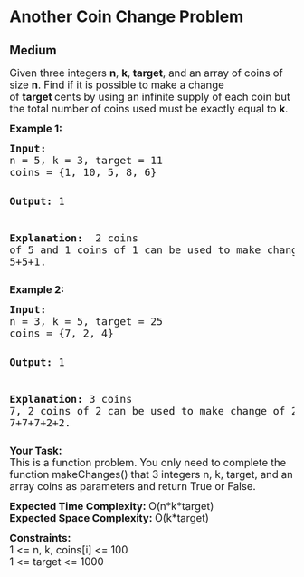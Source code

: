# Another Coin Change Problem
## Medium
<div class="problems_problem_content__Xm_eO"><p><span style="font-size: 18px;">Given three integers <strong>n</strong>, <strong>k</strong>,<strong> target</strong>,&nbsp;and an array of coins of size <strong>n</strong>.&nbsp;Find if it is possible to make a change of&nbsp;<strong>target&nbsp;</strong>cents by using an infinite supply of each coin&nbsp;but the total number of coins used must be exactly equal to&nbsp;<strong>k</strong>.</span></p>
<p><strong><span style="font-size: 18px;">Example 1:</span></strong></p>
<pre><span style="font-size: 18px;"><strong>Input:</strong>
n = 5, k = 3, target = 11
coins = {1, 10, 5, 8, 6}</span>

<span style="font-size: 18px;"><strong>Output:</strong> 
1</span>

<span style="font-size: 18px;"><strong>Explanation: </strong>
2 coins of 5 and 1 coins of 1 can be used 
to make change of 11 i.e. 11 =&gt; 5+5+1.</span></pre>
<p><strong><span style="font-size: 18px;">Example 2:</span></strong></p>
<pre><span style="font-size: 18px;"><strong>Input:</strong>
n = 3, k = 5, target = 25
coins = {7, 2, 4}</span>

<span style="font-size: 18px;"><strong>Output:</strong>
1</span>

<span style="font-size: 18px;"><strong>Explanation:</strong>
3 coins 7, 2 coins of 2 can be used to
make change of 25 i.e. 25 =&gt; 7+7+7+2+2.</span></pre>
<p><span style="font-size: 18px;"><strong>Your Task:</strong><br>This is a function problem. You only need to complete the function makeChanges()&nbsp;that 3 integers&nbsp;n, k, target,&nbsp;and an array&nbsp;coins as&nbsp;parameters and return True&nbsp;or False.</span></p>
<p><span style="font-size: 18px;"><strong>Expected Time Complexity: </strong>O(n*k*target)<br><strong>Expected Space Complexity: </strong>O(k*target)</span></p>
<p><span style="font-size: 18px;"><strong>Constraints:</strong><br>1 &lt;= n, k, coins[i]&nbsp;&lt;= 100<br>1 &lt;= target &lt;= 1000</span></p></div>
